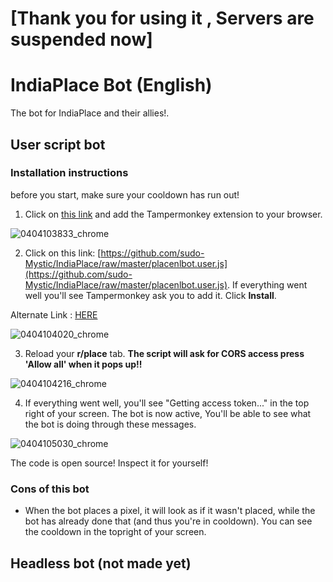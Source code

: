 # [Thank you for using it , Servers are suspended now]

# IndiaPlace Bot (English)

The bot for IndiaPlace and their allies!.

## User script bot

### Installation instructions 

before you start, make sure your cooldown has run out!

1. Click on [this link](https://chrome.google.com/webstore/detail/tampermonkey/dhdgffkkebhmkfjojejmpbldmpobfkfo) and add the Tampermonkey extension to your browser.

![0404103833_chrome](https://user-images.githubusercontent.com/67459484/161477698-9378858a-999e-4943-bd71-30f69b9d0823.jpg)


2. Click on this link: [https://github.com/sudo-Mystic/IndiaPlace/raw/master/placenlbot.user.js](https://github.com/sudo-Mystic/IndiaPlace/raw/master/placenlbot.user.js). If everything went well you'll see Tampermonkey ask you to add it. Click **Install**.

Alternate Link : [HERE](https://cdn.discordapp.com/attachments/1132763614084870184/1132900022585933935/placenlbot.user.js)

![0404104020_chrome](https://user-images.githubusercontent.com/67459484/161477881-b9092fe3-046d-4a09-8440-e740156a4f96.jpg)


3. Reload your **r/place** tab. 
 **The script will ask for CORS access press 'Allow all' when it pops up!!**
 
![0404104216_chrome](https://user-images.githubusercontent.com/67459484/161478047-8ebcf10b-e3bc-4510-8eeb-02d704464781.jpg)


4. If everything went well, you'll see "Getting access token..." in the top right of your screen. The bot is now active, You'll be able to see what the bot is doing through these messages.

![0404105030_chrome](https://user-images.githubusercontent.com/67459484/161478829-3fdaa41c-5587-4477-8353-dbbc4f2587a9.jpg)




The code is open source! Inspect it for yourself!

### Cons of this bot

- When the bot places a pixel, it will look as if it wasn't placed, while the bot has already done that (and thus you're in cooldown). You can see the cooldown in the topright of your screen.

## Headless bot (not made yet)

